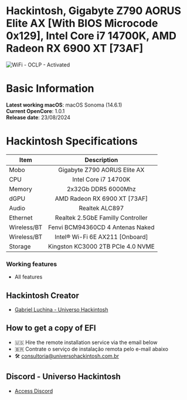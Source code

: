 # Hackintosh, Gigabyte Z790 AORUS Elite AX [With BIOS Microcode 0x129], Intel Core i7 14700K, AMD Radeon RX 6900 XT [73AF]

![WiFi - OCLP - Activated](https://github.com/user-attachments/assets/070fbb8c-ec29-48bc-81e4-fd039d893ad8)

# Basic Information

**Latest working macOS**: macOS Sonoma (14.6.1)
<br>
**Current OpenCore**: 1.0.1
<br>
**Release date**: 23/08/2024

# Hackintosh Specifications
|Item|Description|
|-|:-------:|
|Mobo|Gigabyte Z790 AORUS Elite AX|
|CPU|Intel Core i7 14700K|
|Memory|2x32Gb DDR5 6000Mhz|
|dGPU|AMD Radeon RX 6900 XT [73AF]|
|Audio|Realtek ALC897|
|Ethernet|Realtek 2.5GbE Familly Controller|
|Wireless/BT|Fenvi BCM94360CD 4 Antenas Naked|
|Wireless/BT|Intel® Wi-Fi 6E AX211 [Onboard]|
|Storage|Kingston KC3000 2TB PCIe 4.0 NVME|

### Working features
- All features

## Hackintosh Creator
- [Gabriel Luchina - Universo Hackintosh](https://luchina.com.br)

## How to get a copy of EFI
- 🇺🇸 Hire the remote installation service via the email below
- 🇧🇷 Contrate o serviço de instalação remota pelo e-mail abaixo
- 🛠️ [consultoria@universohackintosh.com.br](mailto:consultoria@universohackintosh.com.br)

## Discord - Universo Hackintosh
- [Access Discord](https://discord.universohackintosh.com.br)
